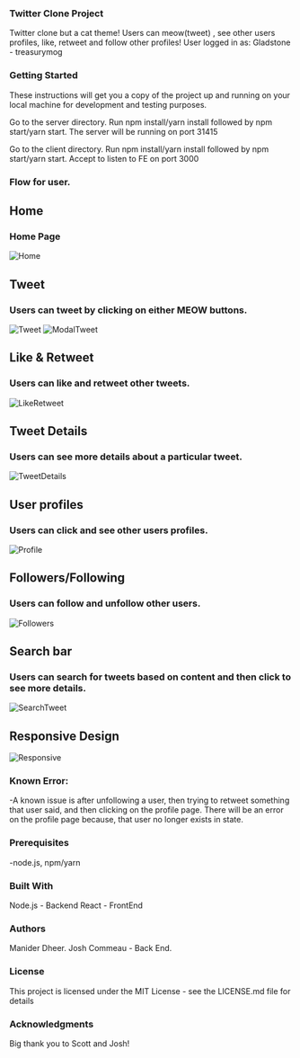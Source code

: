 
### Twitter Clone Project
Twitter clone but a cat theme! Users can meow(tweet) , see other users profiles, like, retweet and follow other profiles!
User logged in as: Gladstone - treasurymog
### Getting Started
These instructions will get you a copy of the project up and running on your local machine for development and testing purposes.

Go to the server directory. Run npm install/yarn install followed by npm start/yarn start. The server will be running on port 31415

Go to the client directory. Run npm install/yarn install followed by npm start/yarn start. Accept to listen to FE on port 3000

### Flow for user.

## Home
### Home Page
<img src="Screenshots/Home.png" alt="Home">

## Tweet
### Users can tweet by clicking on either MEOW buttons.
<img src="Screenshots/Tweet.png" alt="Tweet">
<img src="Screenshots/ModalTweet.png" alt="ModalTweet">

## Like & Retweet
### Users can like and retweet other tweets.
<img src="Screenshots/LikeRetweet.png" alt="LikeRetweet">

## Tweet Details
### Users can see more details about a particular tweet.
<img src="Screenshots/TweetDetails.png" alt="TweetDetails">

## User profiles
### Users can click and see other users profiles.
<img src="Screenshots/Profile.png" alt="Profile">

## Followers/Following
### Users can follow and unfollow other users.
<img src="Screenshots/Followers.png" alt="Followers">

## Search bar
### Users can search for tweets based on content and then click to see more details.
<img src="Screenshots/SearchTweet.png" alt="SearchTweet">

## Responsive Design
<img src="Screenshots/Responsive.png" alt="Responsive">

### Known Error:
-A known issue is after unfollowing a user, then trying to retweet something that user said, and then clicking on the profile page. There will be an error on the profile page because, that user no longer exists in state. 

### Prerequisites
-node.js, npm/yarn

### Built With
Node.js - Backend
React - FrontEnd

### Authors
Manider Dheer.
Josh Commeau - Back End.

### License
This project is licensed under the MIT License - see the LICENSE.md file for details

### Acknowledgments
Big thank you to Scott and Josh!
